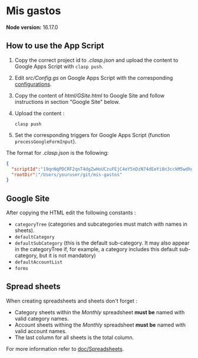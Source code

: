 # Mis gastos

**Node version:** 16.17.0

## How to use the App Script

1. Copy the correct project id to *.clasp.json* and upload the content to Google Apps Script with `clasp push`.
2. Edit *src/Config.gs* on Google Apps Script with the corresponding [configurations](doc/ConfigFile.md).
3. Copy the content of *html/GSite.html* to Google Site and follow instructions in section "Google Site" below.
4. Upload the content :

   ```shell
   clasp push
   ```

5. Set the corresponding triggers for Google Apps Script (function `processGoogleFormInput`).

The format for *.clasp.json* is the following:

```json
{
  "scriptId":"19qnNqPDCRF2qnT4dgZwHoUCzuFEjC4eY5nDzN74dEeYi8n3cckM5wdhg",
  "rootDir":"/Users/youruser/git/mis-gastos"
}
```

## Google Site

After copying the HTML edit the following constants :

- `categoryTree` (categories and subcategories must match with names in sheets).
- `defaultCategory` 
- `defaultSubCategory` (this is the default sub-category. It may also appear in the categoryTree if, for example, a category includes this default sub-category, but it is not mandatory)
- `defaultAccountList`
- `forms`

## Spread sheets

When creating spreadsheets and sheets don't forget :

- Category sheets within the *Monthly* spreadsheet **must be** named with valid category names.
- Account sheets withing the *Monthly* spreadsheet **must be** named with valid account names.
- The last column for all sheets is the total column.

For more information refer to [doc/Spreadsheets](doc/Spreadsheets.md).
